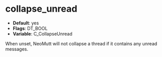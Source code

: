 # collapse_unread

- **Default**: yes
- **Flags**: DT_BOOL
- **Variable**: C_CollapseUnread

When unset, NeoMutt will not collapse a thread if it contains any
unread messages.
